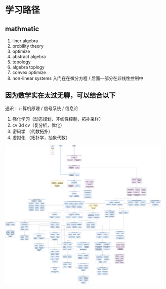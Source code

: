 # 学习路径

## mathmatic

1. liner algebra 
2. probility theory 
3. optimize 
4. abstract algebra
5. topology
6. algebra toplogy
7. convex optimize
9. non-linear systems 入门在在微分方程 / 后面一部分在非线性控制中

## 因为数学实在太过无聊，可以结合以下

通识：计算机原理 / 信号系统 / 信息论 

1. 强化学习（动态规划，非线性控制，拓扑采样）
2. cv 3d cv（复分析，优化）
3. 密码学 （代数拓扑）
4. 虚拟化 （拓扑学，抽象代数）


![roadmap](./mathematics-roadmap.jpg)